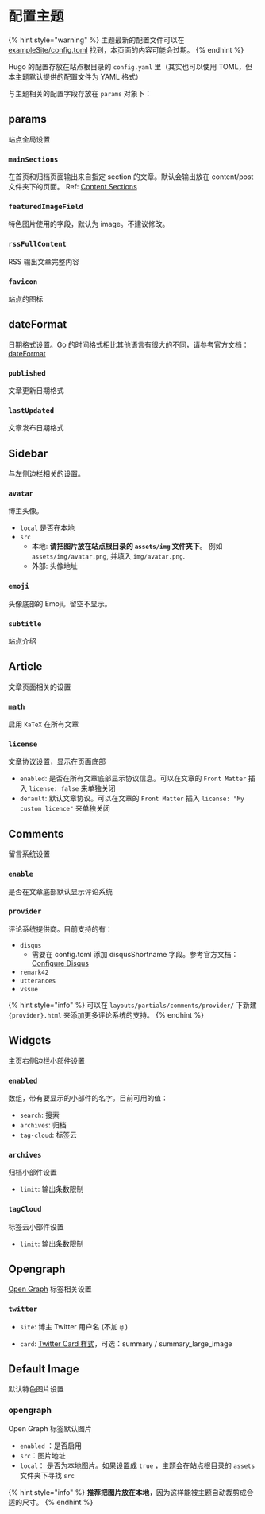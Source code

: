 # 配置主题

{% hint style="warning" %}
 主题最新的配置文件可以在 [exampleSite/config.toml](https://github.com/CaiJimmy/hugo-theme-stack/blob/master/exampleSite/config.yaml) 找到，本页面的内容可能会过期。
{% endhint %}

Hugo 的配置存放在站点根目录的 `config.yaml` 里（其实也可以使用 TOML，但本主题默认提供的配置文件为 YAML 格式）

与主题相关的配置字段存放在 `params` 对象下：

## params

站点全局设置

### `mainSections`
在首页和归档页面输出来自指定 section 的文章。默认会输出放在 content/post 文件夹下的页面。  Ref: [Content Sections](https://gohugo.io/content-management/sections/)

### `featuredImageField`
特色图片使用的字段，默认为 image。不建议修改。

### `rssFullContent`
RSS 输出文章完整内容

### `favicon`
站点的图标

<!-- footer
## footer

### since
### customText
 -->

## dateFormat

日期格式设置。Go 的时间格式相比其他语言有很大的不同，请参考官方文档：[dateFormat](https://gohugo.io/functions/dateformat/)

### `published`
文章更新日期格式

### `lastUpdated`
文章发布日期格式
## Sidebar

与左侧边栏相关的设置。

### `avatar`
博主头像。

- `local` 是否在本地
- `src`
  - 本地: **请把图片放在站点根目录的 `assets/img` 文件夹下**。
    例如 `assets/img/avatar.png`, 并填入 `img/avatar.png`.
  - 外部: 头像地址

### `emoji`
头像底部的 Emoji。留空不显示。

### `subtitle`
站点介绍

## Article

文章页面相关的设置

### `math`

启用 `KaTeX` 在所有文章
### `license`
文章协议设置，显示在页面底部

- `enabled`: 是否在所有文章底部显示协议信息。可以在文章的 `Front Matter` 插入 `license: false` 来单独关闭
- `default`: 默认文章协议。可以在文章的 `Front Matter` 插入 `license: "My custom licence"` 来单独关闭


## Comments

留言系统设置

### `enable`

是否在文章底部默认显示评论系统
### `provider`
评论系统提供商。目前支持的有：

- `disqus`
  - 需要在 config.toml 添加 disqusShortname 字段。参考官方文档： [Configure Disqus](https://gohugo.io/content-management/comments/#configure-disqus)
- `remark42`
- `utterances`
- `vssue`

{% hint style="info" %}
可以在 `layouts/partials/comments/provider/` 下新建 `{provider}.html` 来添加更多评论系统的支持。
{% endhint %}

## **Widgets**

主页右侧边栏小部件设置

### `enabled`
数组，带有要显示的小部件的名字。目前可用的值：

- `search`: 搜索
- `archives`: 归档
- `tag-cloud`: 标签云

### `archives`
归档小部件设置

- `limit`: 输出条数限制

### `tagCloud`
标签云小部件设置
- `limit`: 输出条数限制

## Opengraph

[Open Graph](https://ogp.me/) 标签相关设置

### `twitter`

- `site`: 博主 Twitter 用户名 (不加 `@` )

- `card`: [Twitter Card 样式](https://developer.twitter.com/en/docs/twitter-for-websites/cards/overview/abouts-cards)，可选：summary / summary_large_image

## Default Image

默认特色图片设置

### opengraph
Open Graph 标签默认图片

- `enabled` ：是否启用
- `src`：图片地址
- `local`： 是否为本地图片。如果设置成 `true` ，主题会在站点根目录的 `assets` 文件夹下寻找 `src`

{% hint style="info" %}
**推荐把图片放在本地**，因为这样能被主题自动裁剪成合适的尺寸。
{% endhint %}


